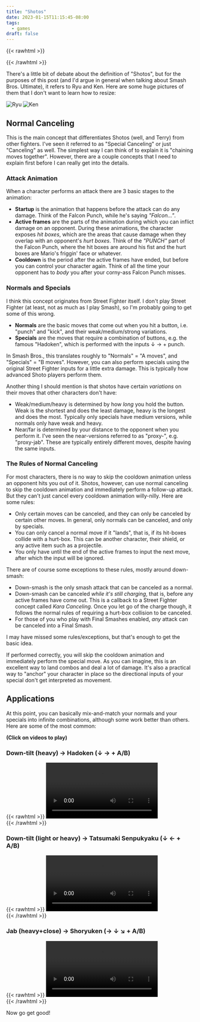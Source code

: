 ```yaml
---
title: "Shotos"
date: 2023-01-15T11:15:45-08:00
tags:
  - games
draft: false
---
```


{{< rawhtml >}}
<script>
function togglePlay(video) {
  video.paused ? video.play() : video.pause();
}
</script>
{{< /rawhtml >}}

There's a little bit of debate about the definition of "Shotos", but for the purposes of this post (and I'd argue in general when talking about Smash Bros. Ultimate), it refers to Ryu and Ken. Here are some huge pictures of them that I don't want to learn how to resize:

![Ryu](https://ssb.wiki.gallery/images/thumb/6/61/Ryu_SSBU.png/500px-Ryu_SSBU.png)
![Ken](https://ssb.wiki.gallery/images/thumb/f/f6/Ken_SSBU.png/500px-Ken_SSBU.png)

## Normal Canceling

This is the main concept that differentiates Shotos (well, and Terry) from other fighters. I've seen it referred to as "Special Canceling" or just "Canceling" as well. The simplest way I can think of to explain it is "chaining moves together". However, there are a couple concepts that I need to explain first before I can really get into the details.

### Attack Animation

When a character performs an attack there are 3 basic stages to the animation:

- **Startup** is the animation that happens before the attack can do any damage. Think of the Falcon Punch, while he's saying _"Falcon..."_.
- **Active frames** are the parts of the animation during which you can inflict damage on an opponent. During these animations, the character exposes _hit boxes_, which are the areas that cause damage when they overlap with an opponent's _hurt boxes_. Think of the _"PUNCH"_ part of the Falcon Punch, where the hit boxes are around his fist and the hurt boxes are Mario's friggin' face or whatever.
- **Cooldown** is the period after the active frames have ended, but before you can control your character again. Think of all the time your opponent has to _body_ you after your corny-ass Falcon Punch misses.

### Normals and Specials

I think this concept originates from Street Fighter itself. I don't play Street Fighter (at least, not as much as I play Smash), so I'm probably going to get some of this wrong.

- **Normals** are the basic moves that come out when you hit a button, i.e. "punch" and "kick", and their weak/medium/strong variations.
- **Specials** are the moves that require a combination of buttons, e.g. the famous "Hadoken", which is performed with the inputs ↓ → + punch.

In Smash Bros., this translates roughly to "Normals" = "A moves", and "Specials" = "B moves". However, you can also perform specials using the original Street Fighter inputs for a little extra damage. This is typically how advanced Shoto players perform them.

Another thing I should mention is that shotos have certain _variations_ on their moves that other characters don't have:

- Weak/medium/heavy is determined by how _long_ you hold the button. Weak is the shortest and does the least damage, heavy is the longest and does the most. Typically only specials have medium versions, while normals only have weak and heavy.
- Near/far is determined by your distance to the opponent when you perform it. I've seen the near-versions referred to as "proxy-", e.g. "proxy-jab". These are typically entirely different moves, despite having the same inputs.

### The Rules of Normal Canceling

For most characters, there is no way to skip the cooldown animation unless an opponent hits you out of it. Shotos, however, can use normal canceling to skip the cooldown animation and immediately perform a follow-up attack. But they can't just cancel every cooldown animation willy-nilly. Here are some rules:

- Only certain moves can be canceled, and they can only be canceled by certain other moves. In general, only normals can be canceled, and only by specials.
- You can only cancel a normal move if it "lands", that is, if its hit-boxes collide with a hurt-box. This can be another character, their shield, or any active item such as a projectile.
- You only have until the end of the active frames to input the next move, after which the input will be ignored.

There are of course some exceptions to these rules, mostly around down-smash:

- Down-smash is the only smash attack that can be canceled as a normal.
- Down-smash can be canceled _while it's still charging_, that is, before any active frames have come out. This is a callback to a Street Fighter concept called _Kara Canceling_. Once you let go of the charge though, it follows the normal rules of requiring a hurt-box collision to be canceled.
- For those of you who play with Final Smashes enabled, _any_ attack can be canceled into a Final Smash.

I may have missed some rules/exceptions, but that's enough to get the basic idea.

If performed correctly, you will skip the cooldown animation and immediately perform the special move. As you can imagine, this is an excellent way to land combos and deal a lot of damage. It's also a practical way to "anchor" your character in place so the directional inputs of your special don't get interpreted as movement.

## Applications

At this point, you can basically mix-and-match your normals and your specials into infinite combinations, although some work better than others. Here are some of the most common:

**(Click on videos to play)**

### Down-tilt (heavy) -> Hadoken (↓ → + A/B)

{{< rawhtml >}}
<video onclick="togglePlay(this)">
  <source src="/videos/dtilt-hado.mp4" type="video/mp4">
  Your browser does not support the video tag.
</video>
<br />
{{< /rawhtml >}}

### Down-tilt (light or heavy) -> Tatsumaki Senpukyaku (↓ ← + A/B)

{{< rawhtml >}}
<video onclick="togglePlay(this)">
  <source src="/videos/dtilt-tatsu.mp4" type="video/mp4">
  Your browser does not support the video tag.
</video>
<br />
{{< /rawhtml >}}

### Jab (heavy+close) -> Shoryuken (→ ↓ ↘ + A/B)

{{< rawhtml >}}
<video onclick="togglePlay(this)">
  <source src="/videos/jab-shoryu.mp4" type="video/mp4">
  Your browser does not support the video tag.
</video>
<br />
{{< /rawhtml >}}

Now go get good!
